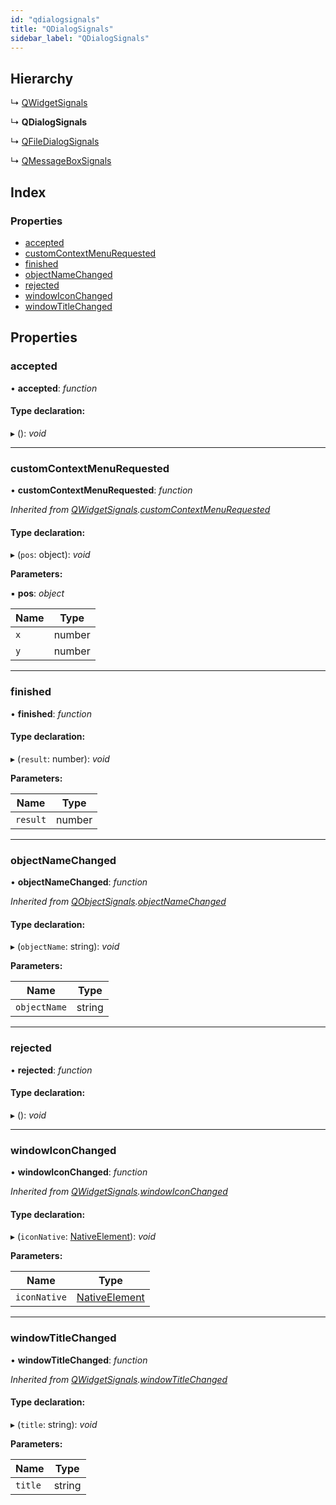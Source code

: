 ```yaml
---
id: "qdialogsignals"
title: "QDialogSignals"
sidebar_label: "QDialogSignals"
---
```


## Hierarchy

  ↳ [QWidgetSignals](qwidgetsignals.md)

  ↳ **QDialogSignals**

  ↳ [QFileDialogSignals](qfiledialogsignals.md)

  ↳ [QMessageBoxSignals](qmessageboxsignals.md)

## Index

### Properties

* [accepted](qdialogsignals.md#accepted)
* [customContextMenuRequested](qdialogsignals.md#customcontextmenurequested)
* [finished](qdialogsignals.md#finished)
* [objectNameChanged](qdialogsignals.md#objectnamechanged)
* [rejected](qdialogsignals.md#rejected)
* [windowIconChanged](qdialogsignals.md#windowiconchanged)
* [windowTitleChanged](qdialogsignals.md#windowtitlechanged)

## Properties

###  accepted

• **accepted**: *function*

#### Type declaration:

▸ (): *void*

___

###  customContextMenuRequested

• **customContextMenuRequested**: *function*

*Inherited from [QWidgetSignals](qwidgetsignals.md).[customContextMenuRequested](qwidgetsignals.md#customcontextmenurequested)*

#### Type declaration:

▸ (`pos`: object): *void*

**Parameters:**

▪ **pos**: *object*

Name | Type |
------ | ------ |
`x` | number |
`y` | number |

___

###  finished

• **finished**: *function*

#### Type declaration:

▸ (`result`: number): *void*

**Parameters:**

Name | Type |
------ | ------ |
`result` | number |

___

###  objectNameChanged

• **objectNameChanged**: *function*

*Inherited from [QObjectSignals](qobjectsignals.md).[objectNameChanged](qobjectsignals.md#objectnamechanged)*

#### Type declaration:

▸ (`objectName`: string): *void*

**Parameters:**

Name | Type |
------ | ------ |
`objectName` | string |

___

###  rejected

• **rejected**: *function*

#### Type declaration:

▸ (): *void*

___

###  windowIconChanged

• **windowIconChanged**: *function*

*Inherited from [QWidgetSignals](qwidgetsignals.md).[windowIconChanged](qwidgetsignals.md#windowiconchanged)*

#### Type declaration:

▸ (`iconNative`: [NativeElement](../globals.md#nativeelement)): *void*

**Parameters:**

Name | Type |
------ | ------ |
`iconNative` | [NativeElement](../globals.md#nativeelement) |

___

###  windowTitleChanged

• **windowTitleChanged**: *function*

*Inherited from [QWidgetSignals](qwidgetsignals.md).[windowTitleChanged](qwidgetsignals.md#windowtitlechanged)*

#### Type declaration:

▸ (`title`: string): *void*

**Parameters:**

Name | Type |
------ | ------ |
`title` | string |
